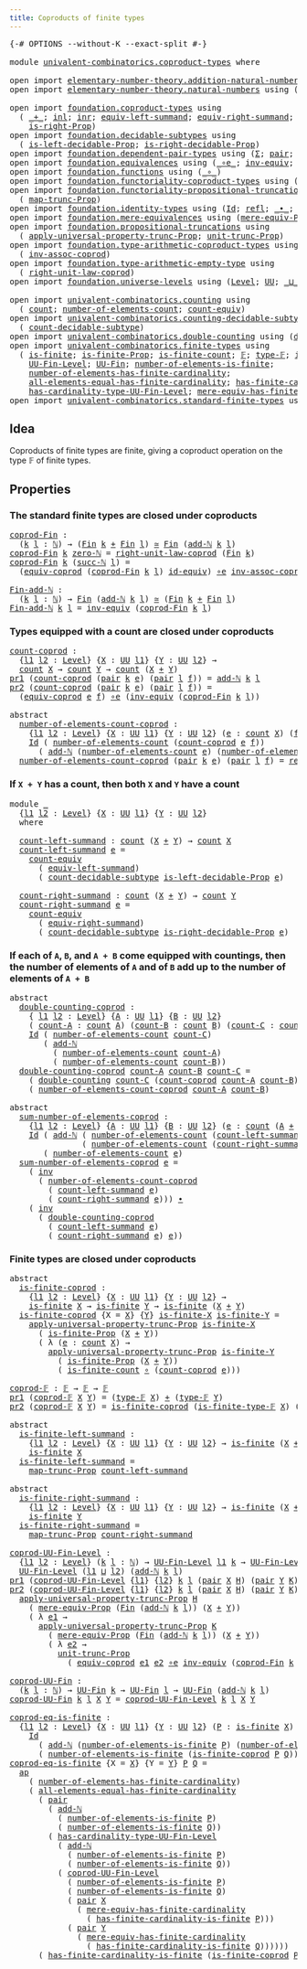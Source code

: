 ```yaml
---
title: Coproducts of finite types
---
```


<pre class="Agda"><a id="52" class="Symbol">{-#</a> <a id="56" class="Keyword">OPTIONS</a> <a id="64" class="Pragma">--without-K</a> <a id="76" class="Pragma">--exact-split</a> <a id="90" class="Symbol">#-}</a>

<a id="95" class="Keyword">module</a> <a id="102" href="univalent-combinatorics.coproduct-types.html" class="Module">univalent-combinatorics.coproduct-types</a> <a id="142" class="Keyword">where</a>

<a id="149" class="Keyword">open</a> <a id="154" class="Keyword">import</a> <a id="161" href="elementary-number-theory.addition-natural-numbers.html" class="Module">elementary-number-theory.addition-natural-numbers</a> <a id="211" class="Keyword">using</a> <a id="217" class="Symbol">(</a><a id="218" href="elementary-number-theory.addition-natural-numbers.html#1096" class="Function">add-ℕ</a><a id="223" class="Symbol">)</a>
<a id="225" class="Keyword">open</a> <a id="230" class="Keyword">import</a> <a id="237" href="elementary-number-theory.natural-numbers.html" class="Module">elementary-number-theory.natural-numbers</a> <a id="278" class="Keyword">using</a> <a id="284" class="Symbol">(</a><a id="285" href="elementary-number-theory.natural-numbers.html#1530" class="Datatype">ℕ</a><a id="286" class="Symbol">;</a> <a id="288" href="elementary-number-theory.natural-numbers.html#1551" class="InductiveConstructor">zero-ℕ</a><a id="294" class="Symbol">;</a> <a id="296" href="elementary-number-theory.natural-numbers.html#1564" class="InductiveConstructor">succ-ℕ</a><a id="302" class="Symbol">)</a>

<a id="305" class="Keyword">open</a> <a id="310" class="Keyword">import</a> <a id="317" href="foundation.coproduct-types.html" class="Module">foundation.coproduct-types</a> <a id="344" class="Keyword">using</a>
  <a id="352" class="Symbol">(</a> <a id="354" href="foundation.coproduct-types.html#1182" class="Datatype Operator">_+_</a><a id="357" class="Symbol">;</a> <a id="359" href="foundation.coproduct-types.html#1250" class="InductiveConstructor">inl</a><a id="362" class="Symbol">;</a> <a id="364" href="foundation.coproduct-types.html#1268" class="InductiveConstructor">inr</a><a id="367" class="Symbol">;</a> <a id="369" href="foundation.coproduct-types.html#3431" class="Function">equiv-left-summand</a><a id="387" class="Symbol">;</a> <a id="389" href="foundation.coproduct-types.html#4461" class="Function">equiv-right-summand</a><a id="408" class="Symbol">;</a> <a id="410" href="foundation.coproduct-types.html#1642" class="Function">is-left-Prop</a><a id="422" class="Symbol">;</a>
    <a id="428" href="foundation.coproduct-types.html#1936" class="Function">is-right-Prop</a><a id="441" class="Symbol">)</a>
<a id="443" class="Keyword">open</a> <a id="448" class="Keyword">import</a> <a id="455" href="foundation.decidable-subtypes.html" class="Module">foundation.decidable-subtypes</a> <a id="485" class="Keyword">using</a>
  <a id="493" class="Symbol">(</a> <a id="495" href="foundation.decidable-subtypes.html#3866" class="Function">is-left-decidable-Prop</a><a id="517" class="Symbol">;</a> <a id="519" href="foundation.decidable-subtypes.html#4263" class="Function">is-right-decidable-Prop</a><a id="542" class="Symbol">)</a>
<a id="544" class="Keyword">open</a> <a id="549" class="Keyword">import</a> <a id="556" href="foundation.dependent-pair-types.html" class="Module">foundation.dependent-pair-types</a> <a id="588" class="Keyword">using</a> <a id="594" class="Symbol">(</a><a id="595" href="foundation-core.dependent-pair-types.html#515" class="Record">Σ</a><a id="596" class="Symbol">;</a> <a id="598" href="foundation-core.dependent-pair-types.html#588" class="InductiveConstructor">pair</a><a id="602" class="Symbol">;</a> <a id="604" href="foundation-core.dependent-pair-types.html#605" class="Field">pr1</a><a id="607" class="Symbol">;</a> <a id="609" href="foundation-core.dependent-pair-types.html#617" class="Field">pr2</a><a id="612" class="Symbol">)</a>
<a id="614" class="Keyword">open</a> <a id="619" class="Keyword">import</a> <a id="626" href="foundation.equivalences.html" class="Module">foundation.equivalences</a> <a id="650" class="Keyword">using</a> <a id="656" class="Symbol">(</a><a id="657" href="foundation-core.equivalences.html#7869" class="Function Operator">_∘e_</a><a id="661" class="Symbol">;</a> <a id="663" href="foundation-core.equivalences.html#5721" class="Function">inv-equiv</a><a id="672" class="Symbol">;</a> <a id="674" href="foundation-core.equivalences.html#1621" class="Function Operator">_≃_</a><a id="677" class="Symbol">;</a> <a id="679" href="foundation-core.equivalences.html#2494" class="Function">id-equiv</a><a id="687" class="Symbol">)</a>
<a id="689" class="Keyword">open</a> <a id="694" class="Keyword">import</a> <a id="701" href="foundation.functions.html" class="Module">foundation.functions</a> <a id="722" class="Keyword">using</a> <a id="728" class="Symbol">(</a><a id="729" href="foundation-core.functions.html#420" class="Function Operator">_∘_</a><a id="732" class="Symbol">)</a>
<a id="734" class="Keyword">open</a> <a id="739" class="Keyword">import</a> <a id="746" href="foundation.functoriality-coproduct-types.html" class="Module">foundation.functoriality-coproduct-types</a> <a id="787" class="Keyword">using</a> <a id="793" class="Symbol">(</a><a id="794" href="foundation.functoriality-coproduct-types.html#4563" class="Function">equiv-coprod</a><a id="806" class="Symbol">)</a>
<a id="808" class="Keyword">open</a> <a id="813" class="Keyword">import</a> <a id="820" href="foundation.functoriality-propositional-truncation.html" class="Module">foundation.functoriality-propositional-truncation</a> <a id="870" class="Keyword">using</a>
  <a id="878" class="Symbol">(</a> <a id="880" href="foundation.functoriality-propositional-truncation.html#1456" class="Function">map-trunc-Prop</a><a id="894" class="Symbol">)</a>
<a id="896" class="Keyword">open</a> <a id="901" class="Keyword">import</a> <a id="908" href="foundation.identity-types.html" class="Module">foundation.identity-types</a> <a id="934" class="Keyword">using</a> <a id="940" class="Symbol">(</a><a id="941" href="foundation-core.identity-types.html#1767" class="Datatype">Id</a><a id="943" class="Symbol">;</a> <a id="945" href="foundation-core.identity-types.html#1820" class="InductiveConstructor">refl</a><a id="949" class="Symbol">;</a> <a id="951" href="foundation-core.identity-types.html#2425" class="Function Operator">_∙_</a><a id="954" class="Symbol">;</a> <a id="956" href="foundation-core.identity-types.html#2729" class="Function">inv</a><a id="959" class="Symbol">;</a> <a id="961" href="foundation-core.identity-types.html#4003" class="Function">ap</a><a id="963" class="Symbol">)</a>
<a id="965" class="Keyword">open</a> <a id="970" class="Keyword">import</a> <a id="977" href="foundation.mere-equivalences.html" class="Module">foundation.mere-equivalences</a> <a id="1006" class="Keyword">using</a> <a id="1012" class="Symbol">(</a><a id="1013" href="foundation.mere-equivalences.html#1301" class="Function">mere-equiv-Prop</a><a id="1028" class="Symbol">)</a>
<a id="1030" class="Keyword">open</a> <a id="1035" class="Keyword">import</a> <a id="1042" href="foundation.propositional-truncations.html" class="Module">foundation.propositional-truncations</a> <a id="1079" class="Keyword">using</a>
  <a id="1087" class="Symbol">(</a> <a id="1089" href="foundation.propositional-truncations.html#5611" class="Function">apply-universal-property-trunc-Prop</a><a id="1124" class="Symbol">;</a> <a id="1126" href="foundation.propositional-truncations.html#2132" class="Function">unit-trunc-Prop</a><a id="1141" class="Symbol">)</a>
<a id="1143" class="Keyword">open</a> <a id="1148" class="Keyword">import</a> <a id="1155" href="foundation.type-arithmetic-coproduct-types.html" class="Module">foundation.type-arithmetic-coproduct-types</a> <a id="1198" class="Keyword">using</a>
  <a id="1206" class="Symbol">(</a> <a id="1208" href="foundation.type-arithmetic-coproduct-types.html#3666" class="Function">inv-assoc-coprod</a><a id="1224" class="Symbol">)</a>
<a id="1226" class="Keyword">open</a> <a id="1231" class="Keyword">import</a> <a id="1238" href="foundation.type-arithmetic-empty-type.html" class="Module">foundation.type-arithmetic-empty-type</a> <a id="1276" class="Keyword">using</a>
  <a id="1284" class="Symbol">(</a> <a id="1286" href="foundation.type-arithmetic-empty-type.html#10598" class="Function">right-unit-law-coprod</a><a id="1307" class="Symbol">)</a>
<a id="1309" class="Keyword">open</a> <a id="1314" class="Keyword">import</a> <a id="1321" href="foundation.universe-levels.html" class="Module">foundation.universe-levels</a> <a id="1348" class="Keyword">using</a> <a id="1354" class="Symbol">(</a><a id="1355" href="Agda.Primitive.html#597" class="Postulate">Level</a><a id="1360" class="Symbol">;</a> <a id="1362" href="foundation-core.universe-levels.html#235" class="Primitive">UU</a><a id="1364" class="Symbol">;</a> <a id="1366" href="Agda.Primitive.html#810" class="Primitive Operator">_⊔_</a><a id="1369" class="Symbol">)</a>

<a id="1372" class="Keyword">open</a> <a id="1377" class="Keyword">import</a> <a id="1384" href="univalent-combinatorics.counting.html" class="Module">univalent-combinatorics.counting</a> <a id="1417" class="Keyword">using</a>
  <a id="1425" class="Symbol">(</a> <a id="1427" href="univalent-combinatorics.counting.html#1901" class="Function">count</a><a id="1432" class="Symbol">;</a> <a id="1434" href="univalent-combinatorics.counting.html#2029" class="Function">number-of-elements-count</a><a id="1458" class="Symbol">;</a> <a id="1460" href="univalent-combinatorics.counting.html#3395" class="Function">count-equiv</a><a id="1471" class="Symbol">)</a>
<a id="1473" class="Keyword">open</a> <a id="1478" class="Keyword">import</a> <a id="1485" href="univalent-combinatorics.counting-decidable-subtypes.html" class="Module">univalent-combinatorics.counting-decidable-subtypes</a> <a id="1537" class="Keyword">using</a>
  <a id="1545" class="Symbol">(</a> <a id="1547" href="univalent-combinatorics.counting-decidable-subtypes.html#4574" class="Function">count-decidable-subtype</a><a id="1570" class="Symbol">)</a>
<a id="1572" class="Keyword">open</a> <a id="1577" class="Keyword">import</a> <a id="1584" href="univalent-combinatorics.double-counting.html" class="Module">univalent-combinatorics.double-counting</a> <a id="1624" class="Keyword">using</a> <a id="1630" class="Symbol">(</a><a id="1631" href="univalent-combinatorics.double-counting.html#1110" class="Function">double-counting</a><a id="1646" class="Symbol">)</a>
<a id="1648" class="Keyword">open</a> <a id="1653" class="Keyword">import</a> <a id="1660" href="univalent-combinatorics.finite-types.html" class="Module">univalent-combinatorics.finite-types</a> <a id="1697" class="Keyword">using</a>
  <a id="1705" class="Symbol">(</a> <a id="1707" href="univalent-combinatorics.finite-types.html#4134" class="Function">is-finite</a><a id="1716" class="Symbol">;</a> <a id="1718" href="univalent-combinatorics.finite-types.html#4043" class="Function">is-finite-Prop</a><a id="1732" class="Symbol">;</a> <a id="1734" href="univalent-combinatorics.finite-types.html#4373" class="Function">is-finite-count</a><a id="1749" class="Symbol">;</a> <a id="1751" href="univalent-combinatorics.finite-types.html#4873" class="Function">𝔽</a><a id="1752" class="Symbol">;</a> <a id="1754" href="univalent-combinatorics.finite-types.html#4912" class="Function">type-𝔽</a><a id="1760" class="Symbol">;</a> <a id="1762" href="univalent-combinatorics.finite-types.html#4957" class="Function">is-finite-type-𝔽</a><a id="1778" class="Symbol">;</a>
    <a id="1784" href="univalent-combinatorics.finite-types.html#5385" class="Function">UU-Fin-Level</a><a id="1796" class="Symbol">;</a> <a id="1798" href="univalent-combinatorics.finite-types.html#5852" class="Function">UU-Fin</a><a id="1804" class="Symbol">;</a> <a id="1806" href="univalent-combinatorics.finite-types.html#12633" class="Function">number-of-elements-is-finite</a><a id="1834" class="Symbol">;</a>
    <a id="1840" href="univalent-combinatorics.finite-types.html#6290" class="Function">number-of-elements-has-finite-cardinality</a><a id="1881" class="Symbol">;</a>
    <a id="1887" href="univalent-combinatorics.finite-types.html#10667" class="Function">all-elements-equal-has-finite-cardinality</a><a id="1928" class="Symbol">;</a> <a id="1930" href="univalent-combinatorics.finite-types.html#12396" class="Function">has-finite-cardinality-is-finite</a><a id="1962" class="Symbol">;</a>
    <a id="1968" href="univalent-combinatorics.finite-types.html#5588" class="Function">has-cardinality-type-UU-Fin-Level</a><a id="2001" class="Symbol">;</a> <a id="2003" href="univalent-combinatorics.finite-types.html#6450" class="Function">mere-equiv-has-finite-cardinality</a><a id="2036" class="Symbol">)</a>
<a id="2038" class="Keyword">open</a> <a id="2043" class="Keyword">import</a> <a id="2050" href="univalent-combinatorics.standard-finite-types.html" class="Module">univalent-combinatorics.standard-finite-types</a> <a id="2096" class="Keyword">using</a> <a id="2102" class="Symbol">(</a><a id="2103" href="univalent-combinatorics.standard-finite-types.html#2393" class="Function">Fin</a><a id="2106" class="Symbol">)</a>
</pre>
## Idea

Coproducts of finite types are finite, giving a coproduct operation on the type 𝔽 of finite types.

## Properties

### The standard finite types are closed under coproducts

<pre class="Agda"><a id="coprod-Fin"></a><a id="2304" href="univalent-combinatorics.coproduct-types.html#2304" class="Function">coprod-Fin</a> <a id="2315" class="Symbol">:</a>
  <a id="2319" class="Symbol">(</a><a id="2320" href="univalent-combinatorics.coproduct-types.html#2320" class="Bound">k</a> <a id="2322" href="univalent-combinatorics.coproduct-types.html#2322" class="Bound">l</a> <a id="2324" class="Symbol">:</a> <a id="2326" href="elementary-number-theory.natural-numbers.html#1530" class="Datatype">ℕ</a><a id="2327" class="Symbol">)</a> <a id="2329" class="Symbol">→</a> <a id="2331" class="Symbol">(</a><a id="2332" href="univalent-combinatorics.standard-finite-types.html#2393" class="Function">Fin</a> <a id="2336" href="univalent-combinatorics.coproduct-types.html#2320" class="Bound">k</a> <a id="2338" href="foundation.coproduct-types.html#1182" class="Datatype Operator">+</a> <a id="2340" href="univalent-combinatorics.standard-finite-types.html#2393" class="Function">Fin</a> <a id="2344" href="univalent-combinatorics.coproduct-types.html#2322" class="Bound">l</a><a id="2345" class="Symbol">)</a> <a id="2347" href="foundation-core.equivalences.html#1621" class="Function Operator">≃</a> <a id="2349" href="univalent-combinatorics.standard-finite-types.html#2393" class="Function">Fin</a> <a id="2353" class="Symbol">(</a><a id="2354" href="elementary-number-theory.addition-natural-numbers.html#1096" class="Function">add-ℕ</a> <a id="2360" href="univalent-combinatorics.coproduct-types.html#2320" class="Bound">k</a> <a id="2362" href="univalent-combinatorics.coproduct-types.html#2322" class="Bound">l</a><a id="2363" class="Symbol">)</a>
<a id="2365" href="univalent-combinatorics.coproduct-types.html#2304" class="Function">coprod-Fin</a> <a id="2376" href="univalent-combinatorics.coproduct-types.html#2376" class="Bound">k</a> <a id="2378" href="elementary-number-theory.natural-numbers.html#1551" class="InductiveConstructor">zero-ℕ</a> <a id="2385" class="Symbol">=</a> <a id="2387" href="foundation.type-arithmetic-empty-type.html#10598" class="Function">right-unit-law-coprod</a> <a id="2409" class="Symbol">(</a><a id="2410" href="univalent-combinatorics.standard-finite-types.html#2393" class="Function">Fin</a> <a id="2414" href="univalent-combinatorics.coproduct-types.html#2376" class="Bound">k</a><a id="2415" class="Symbol">)</a>
<a id="2417" href="univalent-combinatorics.coproduct-types.html#2304" class="Function">coprod-Fin</a> <a id="2428" href="univalent-combinatorics.coproduct-types.html#2428" class="Bound">k</a> <a id="2430" class="Symbol">(</a><a id="2431" href="elementary-number-theory.natural-numbers.html#1564" class="InductiveConstructor">succ-ℕ</a> <a id="2438" href="univalent-combinatorics.coproduct-types.html#2438" class="Bound">l</a><a id="2439" class="Symbol">)</a> <a id="2441" class="Symbol">=</a>
  <a id="2445" class="Symbol">(</a><a id="2446" href="foundation.functoriality-coproduct-types.html#4563" class="Function">equiv-coprod</a> <a id="2459" class="Symbol">(</a><a id="2460" href="univalent-combinatorics.coproduct-types.html#2304" class="Function">coprod-Fin</a> <a id="2471" href="univalent-combinatorics.coproduct-types.html#2428" class="Bound">k</a> <a id="2473" href="univalent-combinatorics.coproduct-types.html#2438" class="Bound">l</a><a id="2474" class="Symbol">)</a> <a id="2476" href="foundation-core.equivalences.html#2494" class="Function">id-equiv</a><a id="2484" class="Symbol">)</a> <a id="2486" href="foundation-core.equivalences.html#7869" class="Function Operator">∘e</a> <a id="2489" href="foundation.type-arithmetic-coproduct-types.html#3666" class="Function">inv-assoc-coprod</a>

<a id="Fin-add-ℕ"></a><a id="2507" href="univalent-combinatorics.coproduct-types.html#2507" class="Function">Fin-add-ℕ</a> <a id="2517" class="Symbol">:</a>
  <a id="2521" class="Symbol">(</a><a id="2522" href="univalent-combinatorics.coproduct-types.html#2522" class="Bound">k</a> <a id="2524" href="univalent-combinatorics.coproduct-types.html#2524" class="Bound">l</a> <a id="2526" class="Symbol">:</a> <a id="2528" href="elementary-number-theory.natural-numbers.html#1530" class="Datatype">ℕ</a><a id="2529" class="Symbol">)</a> <a id="2531" class="Symbol">→</a> <a id="2533" href="univalent-combinatorics.standard-finite-types.html#2393" class="Function">Fin</a> <a id="2537" class="Symbol">(</a><a id="2538" href="elementary-number-theory.addition-natural-numbers.html#1096" class="Function">add-ℕ</a> <a id="2544" href="univalent-combinatorics.coproduct-types.html#2522" class="Bound">k</a> <a id="2546" href="univalent-combinatorics.coproduct-types.html#2524" class="Bound">l</a><a id="2547" class="Symbol">)</a> <a id="2549" href="foundation-core.equivalences.html#1621" class="Function Operator">≃</a> <a id="2551" class="Symbol">(</a><a id="2552" href="univalent-combinatorics.standard-finite-types.html#2393" class="Function">Fin</a> <a id="2556" href="univalent-combinatorics.coproduct-types.html#2522" class="Bound">k</a> <a id="2558" href="foundation.coproduct-types.html#1182" class="Datatype Operator">+</a> <a id="2560" href="univalent-combinatorics.standard-finite-types.html#2393" class="Function">Fin</a> <a id="2564" href="univalent-combinatorics.coproduct-types.html#2524" class="Bound">l</a><a id="2565" class="Symbol">)</a>
<a id="2567" href="univalent-combinatorics.coproduct-types.html#2507" class="Function">Fin-add-ℕ</a> <a id="2577" href="univalent-combinatorics.coproduct-types.html#2577" class="Bound">k</a> <a id="2579" href="univalent-combinatorics.coproduct-types.html#2579" class="Bound">l</a> <a id="2581" class="Symbol">=</a> <a id="2583" href="foundation-core.equivalences.html#5721" class="Function">inv-equiv</a> <a id="2593" class="Symbol">(</a><a id="2594" href="univalent-combinatorics.coproduct-types.html#2304" class="Function">coprod-Fin</a> <a id="2605" href="univalent-combinatorics.coproduct-types.html#2577" class="Bound">k</a> <a id="2607" href="univalent-combinatorics.coproduct-types.html#2579" class="Bound">l</a><a id="2608" class="Symbol">)</a>
</pre>
### Types equipped with a count are closed under coproducts

<pre class="Agda"><a id="count-coprod"></a><a id="2684" href="univalent-combinatorics.coproduct-types.html#2684" class="Function">count-coprod</a> <a id="2697" class="Symbol">:</a>
  <a id="2701" class="Symbol">{</a><a id="2702" href="univalent-combinatorics.coproduct-types.html#2702" class="Bound">l1</a> <a id="2705" href="univalent-combinatorics.coproduct-types.html#2705" class="Bound">l2</a> <a id="2708" class="Symbol">:</a> <a id="2710" href="Agda.Primitive.html#597" class="Postulate">Level</a><a id="2715" class="Symbol">}</a> <a id="2717" class="Symbol">{</a><a id="2718" href="univalent-combinatorics.coproduct-types.html#2718" class="Bound">X</a> <a id="2720" class="Symbol">:</a> <a id="2722" href="foundation-core.universe-levels.html#235" class="Primitive">UU</a> <a id="2725" href="univalent-combinatorics.coproduct-types.html#2702" class="Bound">l1</a><a id="2727" class="Symbol">}</a> <a id="2729" class="Symbol">{</a><a id="2730" href="univalent-combinatorics.coproduct-types.html#2730" class="Bound">Y</a> <a id="2732" class="Symbol">:</a> <a id="2734" href="foundation-core.universe-levels.html#235" class="Primitive">UU</a> <a id="2737" href="univalent-combinatorics.coproduct-types.html#2705" class="Bound">l2</a><a id="2739" class="Symbol">}</a> <a id="2741" class="Symbol">→</a>
  <a id="2745" href="univalent-combinatorics.counting.html#1901" class="Function">count</a> <a id="2751" href="univalent-combinatorics.coproduct-types.html#2718" class="Bound">X</a> <a id="2753" class="Symbol">→</a> <a id="2755" href="univalent-combinatorics.counting.html#1901" class="Function">count</a> <a id="2761" href="univalent-combinatorics.coproduct-types.html#2730" class="Bound">Y</a> <a id="2763" class="Symbol">→</a> <a id="2765" href="univalent-combinatorics.counting.html#1901" class="Function">count</a> <a id="2771" class="Symbol">(</a><a id="2772" href="univalent-combinatorics.coproduct-types.html#2718" class="Bound">X</a> <a id="2774" href="foundation.coproduct-types.html#1182" class="Datatype Operator">+</a> <a id="2776" href="univalent-combinatorics.coproduct-types.html#2730" class="Bound">Y</a><a id="2777" class="Symbol">)</a>
<a id="2779" href="foundation-core.dependent-pair-types.html#605" class="Field">pr1</a> <a id="2783" class="Symbol">(</a><a id="2784" href="univalent-combinatorics.coproduct-types.html#2684" class="Function">count-coprod</a> <a id="2797" class="Symbol">(</a><a id="2798" href="foundation-core.dependent-pair-types.html#588" class="InductiveConstructor">pair</a> <a id="2803" href="univalent-combinatorics.coproduct-types.html#2803" class="Bound">k</a> <a id="2805" href="univalent-combinatorics.coproduct-types.html#2805" class="Bound">e</a><a id="2806" class="Symbol">)</a> <a id="2808" class="Symbol">(</a><a id="2809" href="foundation-core.dependent-pair-types.html#588" class="InductiveConstructor">pair</a> <a id="2814" href="univalent-combinatorics.coproduct-types.html#2814" class="Bound">l</a> <a id="2816" href="univalent-combinatorics.coproduct-types.html#2816" class="Bound">f</a><a id="2817" class="Symbol">))</a> <a id="2820" class="Symbol">=</a> <a id="2822" href="elementary-number-theory.addition-natural-numbers.html#1096" class="Function">add-ℕ</a> <a id="2828" href="univalent-combinatorics.coproduct-types.html#2803" class="Bound">k</a> <a id="2830" href="univalent-combinatorics.coproduct-types.html#2814" class="Bound">l</a>
<a id="2832" href="foundation-core.dependent-pair-types.html#617" class="Field">pr2</a> <a id="2836" class="Symbol">(</a><a id="2837" href="univalent-combinatorics.coproduct-types.html#2684" class="Function">count-coprod</a> <a id="2850" class="Symbol">(</a><a id="2851" href="foundation-core.dependent-pair-types.html#588" class="InductiveConstructor">pair</a> <a id="2856" href="univalent-combinatorics.coproduct-types.html#2856" class="Bound">k</a> <a id="2858" href="univalent-combinatorics.coproduct-types.html#2858" class="Bound">e</a><a id="2859" class="Symbol">)</a> <a id="2861" class="Symbol">(</a><a id="2862" href="foundation-core.dependent-pair-types.html#588" class="InductiveConstructor">pair</a> <a id="2867" href="univalent-combinatorics.coproduct-types.html#2867" class="Bound">l</a> <a id="2869" href="univalent-combinatorics.coproduct-types.html#2869" class="Bound">f</a><a id="2870" class="Symbol">))</a> <a id="2873" class="Symbol">=</a>
  <a id="2877" class="Symbol">(</a><a id="2878" href="foundation.functoriality-coproduct-types.html#4563" class="Function">equiv-coprod</a> <a id="2891" href="univalent-combinatorics.coproduct-types.html#2858" class="Bound">e</a> <a id="2893" href="univalent-combinatorics.coproduct-types.html#2869" class="Bound">f</a><a id="2894" class="Symbol">)</a> <a id="2896" href="foundation-core.equivalences.html#7869" class="Function Operator">∘e</a> <a id="2899" class="Symbol">(</a><a id="2900" href="foundation-core.equivalences.html#5721" class="Function">inv-equiv</a> <a id="2910" class="Symbol">(</a><a id="2911" href="univalent-combinatorics.coproduct-types.html#2304" class="Function">coprod-Fin</a> <a id="2922" href="univalent-combinatorics.coproduct-types.html#2856" class="Bound">k</a> <a id="2924" href="univalent-combinatorics.coproduct-types.html#2867" class="Bound">l</a><a id="2925" class="Symbol">))</a>

<a id="2929" class="Keyword">abstract</a>
  <a id="number-of-elements-count-coprod"></a><a id="2940" href="univalent-combinatorics.coproduct-types.html#2940" class="Function">number-of-elements-count-coprod</a> <a id="2972" class="Symbol">:</a>
    <a id="2978" class="Symbol">{</a><a id="2979" href="univalent-combinatorics.coproduct-types.html#2979" class="Bound">l1</a> <a id="2982" href="univalent-combinatorics.coproduct-types.html#2982" class="Bound">l2</a> <a id="2985" class="Symbol">:</a> <a id="2987" href="Agda.Primitive.html#597" class="Postulate">Level</a><a id="2992" class="Symbol">}</a> <a id="2994" class="Symbol">{</a><a id="2995" href="univalent-combinatorics.coproduct-types.html#2995" class="Bound">X</a> <a id="2997" class="Symbol">:</a> <a id="2999" href="foundation-core.universe-levels.html#235" class="Primitive">UU</a> <a id="3002" href="univalent-combinatorics.coproduct-types.html#2979" class="Bound">l1</a><a id="3004" class="Symbol">}</a> <a id="3006" class="Symbol">{</a><a id="3007" href="univalent-combinatorics.coproduct-types.html#3007" class="Bound">Y</a> <a id="3009" class="Symbol">:</a> <a id="3011" href="foundation-core.universe-levels.html#235" class="Primitive">UU</a> <a id="3014" href="univalent-combinatorics.coproduct-types.html#2982" class="Bound">l2</a><a id="3016" class="Symbol">}</a> <a id="3018" class="Symbol">(</a><a id="3019" href="univalent-combinatorics.coproduct-types.html#3019" class="Bound">e</a> <a id="3021" class="Symbol">:</a> <a id="3023" href="univalent-combinatorics.counting.html#1901" class="Function">count</a> <a id="3029" href="univalent-combinatorics.coproduct-types.html#2995" class="Bound">X</a><a id="3030" class="Symbol">)</a> <a id="3032" class="Symbol">(</a><a id="3033" href="univalent-combinatorics.coproduct-types.html#3033" class="Bound">f</a> <a id="3035" class="Symbol">:</a> <a id="3037" href="univalent-combinatorics.counting.html#1901" class="Function">count</a> <a id="3043" href="univalent-combinatorics.coproduct-types.html#3007" class="Bound">Y</a><a id="3044" class="Symbol">)</a> <a id="3046" class="Symbol">→</a>
    <a id="3052" href="foundation-core.identity-types.html#1767" class="Datatype">Id</a> <a id="3055" class="Symbol">(</a> <a id="3057" href="univalent-combinatorics.counting.html#2029" class="Function">number-of-elements-count</a> <a id="3082" class="Symbol">(</a><a id="3083" href="univalent-combinatorics.coproduct-types.html#2684" class="Function">count-coprod</a> <a id="3096" href="univalent-combinatorics.coproduct-types.html#3019" class="Bound">e</a> <a id="3098" href="univalent-combinatorics.coproduct-types.html#3033" class="Bound">f</a><a id="3099" class="Symbol">))</a>
      <a id="3108" class="Symbol">(</a> <a id="3110" href="elementary-number-theory.addition-natural-numbers.html#1096" class="Function">add-ℕ</a> <a id="3116" class="Symbol">(</a><a id="3117" href="univalent-combinatorics.counting.html#2029" class="Function">number-of-elements-count</a> <a id="3142" href="univalent-combinatorics.coproduct-types.html#3019" class="Bound">e</a><a id="3143" class="Symbol">)</a> <a id="3145" class="Symbol">(</a><a id="3146" href="univalent-combinatorics.counting.html#2029" class="Function">number-of-elements-count</a> <a id="3171" href="univalent-combinatorics.coproduct-types.html#3033" class="Bound">f</a><a id="3172" class="Symbol">))</a>
  <a id="3177" href="univalent-combinatorics.coproduct-types.html#2940" class="Function">number-of-elements-count-coprod</a> <a id="3209" class="Symbol">(</a><a id="3210" href="foundation-core.dependent-pair-types.html#588" class="InductiveConstructor">pair</a> <a id="3215" href="univalent-combinatorics.coproduct-types.html#3215" class="Bound">k</a> <a id="3217" href="univalent-combinatorics.coproduct-types.html#3217" class="Bound">e</a><a id="3218" class="Symbol">)</a> <a id="3220" class="Symbol">(</a><a id="3221" href="foundation-core.dependent-pair-types.html#588" class="InductiveConstructor">pair</a> <a id="3226" href="univalent-combinatorics.coproduct-types.html#3226" class="Bound">l</a> <a id="3228" href="univalent-combinatorics.coproduct-types.html#3228" class="Bound">f</a><a id="3229" class="Symbol">)</a> <a id="3231" class="Symbol">=</a> <a id="3233" href="foundation-core.identity-types.html#1820" class="InductiveConstructor">refl</a>
</pre>
### If `X + Y` has a count, then both `X` and `Y` have a count

<pre class="Agda"><a id="3315" class="Keyword">module</a> <a id="3322" href="univalent-combinatorics.coproduct-types.html#3322" class="Module">_</a>
  <a id="3326" class="Symbol">{</a><a id="3327" href="univalent-combinatorics.coproduct-types.html#3327" class="Bound">l1</a> <a id="3330" href="univalent-combinatorics.coproduct-types.html#3330" class="Bound">l2</a> <a id="3333" class="Symbol">:</a> <a id="3335" href="Agda.Primitive.html#597" class="Postulate">Level</a><a id="3340" class="Symbol">}</a> <a id="3342" class="Symbol">{</a><a id="3343" href="univalent-combinatorics.coproduct-types.html#3343" class="Bound">X</a> <a id="3345" class="Symbol">:</a> <a id="3347" href="foundation-core.universe-levels.html#235" class="Primitive">UU</a> <a id="3350" href="univalent-combinatorics.coproduct-types.html#3327" class="Bound">l1</a><a id="3352" class="Symbol">}</a> <a id="3354" class="Symbol">{</a><a id="3355" href="univalent-combinatorics.coproduct-types.html#3355" class="Bound">Y</a> <a id="3357" class="Symbol">:</a> <a id="3359" href="foundation-core.universe-levels.html#235" class="Primitive">UU</a> <a id="3362" href="univalent-combinatorics.coproduct-types.html#3330" class="Bound">l2</a><a id="3364" class="Symbol">}</a>
  <a id="3368" class="Keyword">where</a>
  
  <a id="3379" href="univalent-combinatorics.coproduct-types.html#3379" class="Function">count-left-summand</a> <a id="3398" class="Symbol">:</a> <a id="3400" href="univalent-combinatorics.counting.html#1901" class="Function">count</a> <a id="3406" class="Symbol">(</a><a id="3407" href="univalent-combinatorics.coproduct-types.html#3343" class="Bound">X</a> <a id="3409" href="foundation.coproduct-types.html#1182" class="Datatype Operator">+</a> <a id="3411" href="univalent-combinatorics.coproduct-types.html#3355" class="Bound">Y</a><a id="3412" class="Symbol">)</a> <a id="3414" class="Symbol">→</a> <a id="3416" href="univalent-combinatorics.counting.html#1901" class="Function">count</a> <a id="3422" href="univalent-combinatorics.coproduct-types.html#3343" class="Bound">X</a>
  <a id="3426" href="univalent-combinatorics.coproduct-types.html#3379" class="Function">count-left-summand</a> <a id="3445" href="univalent-combinatorics.coproduct-types.html#3445" class="Bound">e</a> <a id="3447" class="Symbol">=</a>
    <a id="3453" href="univalent-combinatorics.counting.html#3395" class="Function">count-equiv</a>
      <a id="3471" class="Symbol">(</a> <a id="3473" href="foundation.coproduct-types.html#3431" class="Function">equiv-left-summand</a><a id="3491" class="Symbol">)</a>
      <a id="3499" class="Symbol">(</a> <a id="3501" href="univalent-combinatorics.counting-decidable-subtypes.html#4574" class="Function">count-decidable-subtype</a> <a id="3525" href="foundation.decidable-subtypes.html#3866" class="Function">is-left-decidable-Prop</a> <a id="3548" href="univalent-combinatorics.coproduct-types.html#3445" class="Bound">e</a><a id="3549" class="Symbol">)</a>

  <a id="3554" href="univalent-combinatorics.coproduct-types.html#3554" class="Function">count-right-summand</a> <a id="3574" class="Symbol">:</a> <a id="3576" href="univalent-combinatorics.counting.html#1901" class="Function">count</a> <a id="3582" class="Symbol">(</a><a id="3583" href="univalent-combinatorics.coproduct-types.html#3343" class="Bound">X</a> <a id="3585" href="foundation.coproduct-types.html#1182" class="Datatype Operator">+</a> <a id="3587" href="univalent-combinatorics.coproduct-types.html#3355" class="Bound">Y</a><a id="3588" class="Symbol">)</a> <a id="3590" class="Symbol">→</a> <a id="3592" href="univalent-combinatorics.counting.html#1901" class="Function">count</a> <a id="3598" href="univalent-combinatorics.coproduct-types.html#3355" class="Bound">Y</a>
  <a id="3602" href="univalent-combinatorics.coproduct-types.html#3554" class="Function">count-right-summand</a> <a id="3622" href="univalent-combinatorics.coproduct-types.html#3622" class="Bound">e</a> <a id="3624" class="Symbol">=</a>
    <a id="3630" href="univalent-combinatorics.counting.html#3395" class="Function">count-equiv</a>
      <a id="3648" class="Symbol">(</a> <a id="3650" href="foundation.coproduct-types.html#4461" class="Function">equiv-right-summand</a><a id="3669" class="Symbol">)</a>
      <a id="3677" class="Symbol">(</a> <a id="3679" href="univalent-combinatorics.counting-decidable-subtypes.html#4574" class="Function">count-decidable-subtype</a> <a id="3703" href="foundation.decidable-subtypes.html#4263" class="Function">is-right-decidable-Prop</a> <a id="3727" href="univalent-combinatorics.coproduct-types.html#3622" class="Bound">e</a><a id="3728" class="Symbol">)</a>
</pre>
### If each of `A`, `B`, and `A + B` come equipped with countings, then the number of elements of `A` and of `B` add up to the number of elements of `A + B`

<pre class="Agda"><a id="3901" class="Keyword">abstract</a>
  <a id="double-counting-coprod"></a><a id="3912" href="univalent-combinatorics.coproduct-types.html#3912" class="Function">double-counting-coprod</a> <a id="3935" class="Symbol">:</a>
    <a id="3941" class="Symbol">{</a> <a id="3943" href="univalent-combinatorics.coproduct-types.html#3943" class="Bound">l1</a> <a id="3946" href="univalent-combinatorics.coproduct-types.html#3946" class="Bound">l2</a> <a id="3949" class="Symbol">:</a> <a id="3951" href="Agda.Primitive.html#597" class="Postulate">Level</a><a id="3956" class="Symbol">}</a> <a id="3958" class="Symbol">{</a><a id="3959" href="univalent-combinatorics.coproduct-types.html#3959" class="Bound">A</a> <a id="3961" class="Symbol">:</a> <a id="3963" href="foundation-core.universe-levels.html#235" class="Primitive">UU</a> <a id="3966" href="univalent-combinatorics.coproduct-types.html#3943" class="Bound">l1</a><a id="3968" class="Symbol">}</a> <a id="3970" class="Symbol">{</a><a id="3971" href="univalent-combinatorics.coproduct-types.html#3971" class="Bound">B</a> <a id="3973" class="Symbol">:</a> <a id="3975" href="foundation-core.universe-levels.html#235" class="Primitive">UU</a> <a id="3978" href="univalent-combinatorics.coproduct-types.html#3946" class="Bound">l2</a><a id="3980" class="Symbol">}</a>
    <a id="3986" class="Symbol">(</a> <a id="3988" href="univalent-combinatorics.coproduct-types.html#3988" class="Bound">count-A</a> <a id="3996" class="Symbol">:</a> <a id="3998" href="univalent-combinatorics.counting.html#1901" class="Function">count</a> <a id="4004" href="univalent-combinatorics.coproduct-types.html#3959" class="Bound">A</a><a id="4005" class="Symbol">)</a> <a id="4007" class="Symbol">(</a><a id="4008" href="univalent-combinatorics.coproduct-types.html#4008" class="Bound">count-B</a> <a id="4016" class="Symbol">:</a> <a id="4018" href="univalent-combinatorics.counting.html#1901" class="Function">count</a> <a id="4024" href="univalent-combinatorics.coproduct-types.html#3971" class="Bound">B</a><a id="4025" class="Symbol">)</a> <a id="4027" class="Symbol">(</a><a id="4028" href="univalent-combinatorics.coproduct-types.html#4028" class="Bound">count-C</a> <a id="4036" class="Symbol">:</a> <a id="4038" href="univalent-combinatorics.counting.html#1901" class="Function">count</a> <a id="4044" class="Symbol">(</a><a id="4045" href="univalent-combinatorics.coproduct-types.html#3959" class="Bound">A</a> <a id="4047" href="foundation.coproduct-types.html#1182" class="Datatype Operator">+</a> <a id="4049" href="univalent-combinatorics.coproduct-types.html#3971" class="Bound">B</a><a id="4050" class="Symbol">))</a> <a id="4053" class="Symbol">→</a>
    <a id="4059" href="foundation-core.identity-types.html#1767" class="Datatype">Id</a> <a id="4062" class="Symbol">(</a> <a id="4064" href="univalent-combinatorics.counting.html#2029" class="Function">number-of-elements-count</a> <a id="4089" href="univalent-combinatorics.coproduct-types.html#4028" class="Bound">count-C</a><a id="4096" class="Symbol">)</a>
       <a id="4105" class="Symbol">(</a> <a id="4107" href="elementary-number-theory.addition-natural-numbers.html#1096" class="Function">add-ℕ</a>
         <a id="4122" class="Symbol">(</a> <a id="4124" href="univalent-combinatorics.counting.html#2029" class="Function">number-of-elements-count</a> <a id="4149" href="univalent-combinatorics.coproduct-types.html#3988" class="Bound">count-A</a><a id="4156" class="Symbol">)</a>
         <a id="4167" class="Symbol">(</a> <a id="4169" href="univalent-combinatorics.counting.html#2029" class="Function">number-of-elements-count</a> <a id="4194" href="univalent-combinatorics.coproduct-types.html#4008" class="Bound">count-B</a><a id="4201" class="Symbol">))</a>
  <a id="4206" href="univalent-combinatorics.coproduct-types.html#3912" class="Function">double-counting-coprod</a> <a id="4229" href="univalent-combinatorics.coproduct-types.html#4229" class="Bound">count-A</a> <a id="4237" href="univalent-combinatorics.coproduct-types.html#4237" class="Bound">count-B</a> <a id="4245" href="univalent-combinatorics.coproduct-types.html#4245" class="Bound">count-C</a> <a id="4253" class="Symbol">=</a>
    <a id="4259" class="Symbol">(</a> <a id="4261" href="univalent-combinatorics.double-counting.html#1110" class="Function">double-counting</a> <a id="4277" href="univalent-combinatorics.coproduct-types.html#4245" class="Bound">count-C</a> <a id="4285" class="Symbol">(</a><a id="4286" href="univalent-combinatorics.coproduct-types.html#2684" class="Function">count-coprod</a> <a id="4299" href="univalent-combinatorics.coproduct-types.html#4229" class="Bound">count-A</a> <a id="4307" href="univalent-combinatorics.coproduct-types.html#4237" class="Bound">count-B</a><a id="4314" class="Symbol">))</a> <a id="4317" href="foundation-core.identity-types.html#2425" class="Function Operator">∙</a>
    <a id="4323" class="Symbol">(</a> <a id="4325" href="univalent-combinatorics.coproduct-types.html#2940" class="Function">number-of-elements-count-coprod</a> <a id="4357" href="univalent-combinatorics.coproduct-types.html#4229" class="Bound">count-A</a> <a id="4365" href="univalent-combinatorics.coproduct-types.html#4237" class="Bound">count-B</a><a id="4372" class="Symbol">)</a>

<a id="4375" class="Keyword">abstract</a>
  <a id="sum-number-of-elements-coprod"></a><a id="4386" href="univalent-combinatorics.coproduct-types.html#4386" class="Function">sum-number-of-elements-coprod</a> <a id="4416" class="Symbol">:</a>
    <a id="4422" class="Symbol">{</a><a id="4423" href="univalent-combinatorics.coproduct-types.html#4423" class="Bound">l1</a> <a id="4426" href="univalent-combinatorics.coproduct-types.html#4426" class="Bound">l2</a> <a id="4429" class="Symbol">:</a> <a id="4431" href="Agda.Primitive.html#597" class="Postulate">Level</a><a id="4436" class="Symbol">}</a> <a id="4438" class="Symbol">{</a><a id="4439" href="univalent-combinatorics.coproduct-types.html#4439" class="Bound">A</a> <a id="4441" class="Symbol">:</a> <a id="4443" href="foundation-core.universe-levels.html#235" class="Primitive">UU</a> <a id="4446" href="univalent-combinatorics.coproduct-types.html#4423" class="Bound">l1</a><a id="4448" class="Symbol">}</a> <a id="4450" class="Symbol">{</a><a id="4451" href="univalent-combinatorics.coproduct-types.html#4451" class="Bound">B</a> <a id="4453" class="Symbol">:</a> <a id="4455" href="foundation-core.universe-levels.html#235" class="Primitive">UU</a> <a id="4458" href="univalent-combinatorics.coproduct-types.html#4426" class="Bound">l2</a><a id="4460" class="Symbol">}</a> <a id="4462" class="Symbol">(</a><a id="4463" href="univalent-combinatorics.coproduct-types.html#4463" class="Bound">e</a> <a id="4465" class="Symbol">:</a> <a id="4467" href="univalent-combinatorics.counting.html#1901" class="Function">count</a> <a id="4473" class="Symbol">(</a><a id="4474" href="univalent-combinatorics.coproduct-types.html#4439" class="Bound">A</a> <a id="4476" href="foundation.coproduct-types.html#1182" class="Datatype Operator">+</a> <a id="4478" href="univalent-combinatorics.coproduct-types.html#4451" class="Bound">B</a><a id="4479" class="Symbol">))</a> <a id="4482" class="Symbol">→</a>
    <a id="4488" href="foundation-core.identity-types.html#1767" class="Datatype">Id</a> <a id="4491" class="Symbol">(</a> <a id="4493" href="elementary-number-theory.addition-natural-numbers.html#1096" class="Function">add-ℕ</a> <a id="4499" class="Symbol">(</a> <a id="4501" href="univalent-combinatorics.counting.html#2029" class="Function">number-of-elements-count</a> <a id="4526" class="Symbol">(</a><a id="4527" href="univalent-combinatorics.coproduct-types.html#3379" class="Function">count-left-summand</a> <a id="4546" href="univalent-combinatorics.coproduct-types.html#4463" class="Bound">e</a><a id="4547" class="Symbol">))</a>
               <a id="4565" class="Symbol">(</a> <a id="4567" href="univalent-combinatorics.counting.html#2029" class="Function">number-of-elements-count</a> <a id="4592" class="Symbol">(</a><a id="4593" href="univalent-combinatorics.coproduct-types.html#3554" class="Function">count-right-summand</a> <a id="4613" href="univalent-combinatorics.coproduct-types.html#4463" class="Bound">e</a><a id="4614" class="Symbol">)))</a>
       <a id="4625" class="Symbol">(</a> <a id="4627" href="univalent-combinatorics.counting.html#2029" class="Function">number-of-elements-count</a> <a id="4652" href="univalent-combinatorics.coproduct-types.html#4463" class="Bound">e</a><a id="4653" class="Symbol">)</a>
  <a id="4657" href="univalent-combinatorics.coproduct-types.html#4386" class="Function">sum-number-of-elements-coprod</a> <a id="4687" href="univalent-combinatorics.coproduct-types.html#4687" class="Bound">e</a> <a id="4689" class="Symbol">=</a>
    <a id="4695" class="Symbol">(</a> <a id="4697" href="foundation-core.identity-types.html#2729" class="Function">inv</a>
      <a id="4707" class="Symbol">(</a> <a id="4709" href="univalent-combinatorics.coproduct-types.html#2940" class="Function">number-of-elements-count-coprod</a>
        <a id="4749" class="Symbol">(</a> <a id="4751" href="univalent-combinatorics.coproduct-types.html#3379" class="Function">count-left-summand</a> <a id="4770" href="univalent-combinatorics.coproduct-types.html#4687" class="Bound">e</a><a id="4771" class="Symbol">)</a>
        <a id="4781" class="Symbol">(</a> <a id="4783" href="univalent-combinatorics.coproduct-types.html#3554" class="Function">count-right-summand</a> <a id="4803" href="univalent-combinatorics.coproduct-types.html#4687" class="Bound">e</a><a id="4804" class="Symbol">)))</a> <a id="4808" href="foundation-core.identity-types.html#2425" class="Function Operator">∙</a>
    <a id="4814" class="Symbol">(</a> <a id="4816" href="foundation-core.identity-types.html#2729" class="Function">inv</a>
      <a id="4826" class="Symbol">(</a> <a id="4828" href="univalent-combinatorics.coproduct-types.html#3912" class="Function">double-counting-coprod</a>
        <a id="4859" class="Symbol">(</a> <a id="4861" href="univalent-combinatorics.coproduct-types.html#3379" class="Function">count-left-summand</a> <a id="4880" href="univalent-combinatorics.coproduct-types.html#4687" class="Bound">e</a><a id="4881" class="Symbol">)</a>
        <a id="4891" class="Symbol">(</a> <a id="4893" href="univalent-combinatorics.coproduct-types.html#3554" class="Function">count-right-summand</a> <a id="4913" href="univalent-combinatorics.coproduct-types.html#4687" class="Bound">e</a><a id="4914" class="Symbol">)</a> <a id="4916" href="univalent-combinatorics.coproduct-types.html#4687" class="Bound">e</a><a id="4917" class="Symbol">))</a>
</pre>
### Finite types are closed under coproducts

<pre class="Agda"><a id="4979" class="Keyword">abstract</a>
  <a id="is-finite-coprod"></a><a id="4990" href="univalent-combinatorics.coproduct-types.html#4990" class="Function">is-finite-coprod</a> <a id="5007" class="Symbol">:</a>
    <a id="5013" class="Symbol">{</a><a id="5014" href="univalent-combinatorics.coproduct-types.html#5014" class="Bound">l1</a> <a id="5017" href="univalent-combinatorics.coproduct-types.html#5017" class="Bound">l2</a> <a id="5020" class="Symbol">:</a> <a id="5022" href="Agda.Primitive.html#597" class="Postulate">Level</a><a id="5027" class="Symbol">}</a> <a id="5029" class="Symbol">{</a><a id="5030" href="univalent-combinatorics.coproduct-types.html#5030" class="Bound">X</a> <a id="5032" class="Symbol">:</a> <a id="5034" href="foundation-core.universe-levels.html#235" class="Primitive">UU</a> <a id="5037" href="univalent-combinatorics.coproduct-types.html#5014" class="Bound">l1</a><a id="5039" class="Symbol">}</a> <a id="5041" class="Symbol">{</a><a id="5042" href="univalent-combinatorics.coproduct-types.html#5042" class="Bound">Y</a> <a id="5044" class="Symbol">:</a> <a id="5046" href="foundation-core.universe-levels.html#235" class="Primitive">UU</a> <a id="5049" href="univalent-combinatorics.coproduct-types.html#5017" class="Bound">l2</a><a id="5051" class="Symbol">}</a> <a id="5053" class="Symbol">→</a>
    <a id="5059" href="univalent-combinatorics.finite-types.html#4134" class="Function">is-finite</a> <a id="5069" href="univalent-combinatorics.coproduct-types.html#5030" class="Bound">X</a> <a id="5071" class="Symbol">→</a> <a id="5073" href="univalent-combinatorics.finite-types.html#4134" class="Function">is-finite</a> <a id="5083" href="univalent-combinatorics.coproduct-types.html#5042" class="Bound">Y</a> <a id="5085" class="Symbol">→</a> <a id="5087" href="univalent-combinatorics.finite-types.html#4134" class="Function">is-finite</a> <a id="5097" class="Symbol">(</a><a id="5098" href="univalent-combinatorics.coproduct-types.html#5030" class="Bound">X</a> <a id="5100" href="foundation.coproduct-types.html#1182" class="Datatype Operator">+</a> <a id="5102" href="univalent-combinatorics.coproduct-types.html#5042" class="Bound">Y</a><a id="5103" class="Symbol">)</a>
  <a id="5107" href="univalent-combinatorics.coproduct-types.html#4990" class="Function">is-finite-coprod</a> <a id="5124" class="Symbol">{</a><a id="5125" class="Argument">X</a> <a id="5127" class="Symbol">=</a> <a id="5129" href="univalent-combinatorics.coproduct-types.html#5129" class="Bound">X</a><a id="5130" class="Symbol">}</a> <a id="5132" class="Symbol">{</a><a id="5133" href="univalent-combinatorics.coproduct-types.html#5133" class="Bound">Y</a><a id="5134" class="Symbol">}</a> <a id="5136" href="univalent-combinatorics.coproduct-types.html#5136" class="Bound">is-finite-X</a> <a id="5148" href="univalent-combinatorics.coproduct-types.html#5148" class="Bound">is-finite-Y</a> <a id="5160" class="Symbol">=</a>
    <a id="5166" href="foundation.propositional-truncations.html#5611" class="Function">apply-universal-property-trunc-Prop</a> <a id="5202" href="univalent-combinatorics.coproduct-types.html#5136" class="Bound">is-finite-X</a>
      <a id="5220" class="Symbol">(</a> <a id="5222" href="univalent-combinatorics.finite-types.html#4043" class="Function">is-finite-Prop</a> <a id="5237" class="Symbol">(</a><a id="5238" href="univalent-combinatorics.coproduct-types.html#5129" class="Bound">X</a> <a id="5240" href="foundation.coproduct-types.html#1182" class="Datatype Operator">+</a> <a id="5242" href="univalent-combinatorics.coproduct-types.html#5133" class="Bound">Y</a><a id="5243" class="Symbol">))</a>
      <a id="5252" class="Symbol">(</a> <a id="5254" class="Symbol">λ</a> <a id="5256" class="Symbol">(</a><a id="5257" href="univalent-combinatorics.coproduct-types.html#5257" class="Bound">e</a> <a id="5259" class="Symbol">:</a> <a id="5261" href="univalent-combinatorics.counting.html#1901" class="Function">count</a> <a id="5267" href="univalent-combinatorics.coproduct-types.html#5129" class="Bound">X</a><a id="5268" class="Symbol">)</a> <a id="5270" class="Symbol">→</a>
        <a id="5280" href="foundation.propositional-truncations.html#5611" class="Function">apply-universal-property-trunc-Prop</a> <a id="5316" href="univalent-combinatorics.coproduct-types.html#5148" class="Bound">is-finite-Y</a>
          <a id="5338" class="Symbol">(</a> <a id="5340" href="univalent-combinatorics.finite-types.html#4043" class="Function">is-finite-Prop</a> <a id="5355" class="Symbol">(</a><a id="5356" href="univalent-combinatorics.coproduct-types.html#5129" class="Bound">X</a> <a id="5358" href="foundation.coproduct-types.html#1182" class="Datatype Operator">+</a> <a id="5360" href="univalent-combinatorics.coproduct-types.html#5133" class="Bound">Y</a><a id="5361" class="Symbol">))</a>
          <a id="5374" class="Symbol">(</a> <a id="5376" href="univalent-combinatorics.finite-types.html#4373" class="Function">is-finite-count</a> <a id="5392" href="foundation-core.functions.html#420" class="Function Operator">∘</a> <a id="5394" class="Symbol">(</a><a id="5395" href="univalent-combinatorics.coproduct-types.html#2684" class="Function">count-coprod</a> <a id="5408" href="univalent-combinatorics.coproduct-types.html#5257" class="Bound">e</a><a id="5409" class="Symbol">)))</a>

<a id="coprod-𝔽"></a><a id="5414" href="univalent-combinatorics.coproduct-types.html#5414" class="Function">coprod-𝔽</a> <a id="5423" class="Symbol">:</a> <a id="5425" href="univalent-combinatorics.finite-types.html#4873" class="Function">𝔽</a> <a id="5427" class="Symbol">→</a> <a id="5429" href="univalent-combinatorics.finite-types.html#4873" class="Function">𝔽</a> <a id="5431" class="Symbol">→</a> <a id="5433" href="univalent-combinatorics.finite-types.html#4873" class="Function">𝔽</a>
<a id="5435" href="foundation-core.dependent-pair-types.html#605" class="Field">pr1</a> <a id="5439" class="Symbol">(</a><a id="5440" href="univalent-combinatorics.coproduct-types.html#5414" class="Function">coprod-𝔽</a> <a id="5449" href="univalent-combinatorics.coproduct-types.html#5449" class="Bound">X</a> <a id="5451" href="univalent-combinatorics.coproduct-types.html#5451" class="Bound">Y</a><a id="5452" class="Symbol">)</a> <a id="5454" class="Symbol">=</a> <a id="5456" class="Symbol">(</a><a id="5457" href="univalent-combinatorics.finite-types.html#4912" class="Function">type-𝔽</a> <a id="5464" href="univalent-combinatorics.coproduct-types.html#5449" class="Bound">X</a><a id="5465" class="Symbol">)</a> <a id="5467" href="foundation.coproduct-types.html#1182" class="Datatype Operator">+</a> <a id="5469" class="Symbol">(</a><a id="5470" href="univalent-combinatorics.finite-types.html#4912" class="Function">type-𝔽</a> <a id="5477" href="univalent-combinatorics.coproduct-types.html#5451" class="Bound">Y</a><a id="5478" class="Symbol">)</a>
<a id="5480" href="foundation-core.dependent-pair-types.html#617" class="Field">pr2</a> <a id="5484" class="Symbol">(</a><a id="5485" href="univalent-combinatorics.coproduct-types.html#5414" class="Function">coprod-𝔽</a> <a id="5494" href="univalent-combinatorics.coproduct-types.html#5494" class="Bound">X</a> <a id="5496" href="univalent-combinatorics.coproduct-types.html#5496" class="Bound">Y</a><a id="5497" class="Symbol">)</a> <a id="5499" class="Symbol">=</a> <a id="5501" href="univalent-combinatorics.coproduct-types.html#4990" class="Function">is-finite-coprod</a> <a id="5518" class="Symbol">(</a><a id="5519" href="univalent-combinatorics.finite-types.html#4957" class="Function">is-finite-type-𝔽</a> <a id="5536" href="univalent-combinatorics.coproduct-types.html#5494" class="Bound">X</a><a id="5537" class="Symbol">)</a> <a id="5539" class="Symbol">(</a><a id="5540" href="univalent-combinatorics.finite-types.html#4957" class="Function">is-finite-type-𝔽</a> <a id="5557" href="univalent-combinatorics.coproduct-types.html#5496" class="Bound">Y</a><a id="5558" class="Symbol">)</a>

<a id="5561" class="Keyword">abstract</a>
  <a id="is-finite-left-summand"></a><a id="5572" href="univalent-combinatorics.coproduct-types.html#5572" class="Function">is-finite-left-summand</a> <a id="5595" class="Symbol">:</a>
    <a id="5601" class="Symbol">{</a><a id="5602" href="univalent-combinatorics.coproduct-types.html#5602" class="Bound">l1</a> <a id="5605" href="univalent-combinatorics.coproduct-types.html#5605" class="Bound">l2</a> <a id="5608" class="Symbol">:</a> <a id="5610" href="Agda.Primitive.html#597" class="Postulate">Level</a><a id="5615" class="Symbol">}</a> <a id="5617" class="Symbol">{</a><a id="5618" href="univalent-combinatorics.coproduct-types.html#5618" class="Bound">X</a> <a id="5620" class="Symbol">:</a> <a id="5622" href="foundation-core.universe-levels.html#235" class="Primitive">UU</a> <a id="5625" href="univalent-combinatorics.coproduct-types.html#5602" class="Bound">l1</a><a id="5627" class="Symbol">}</a> <a id="5629" class="Symbol">{</a><a id="5630" href="univalent-combinatorics.coproduct-types.html#5630" class="Bound">Y</a> <a id="5632" class="Symbol">:</a> <a id="5634" href="foundation-core.universe-levels.html#235" class="Primitive">UU</a> <a id="5637" href="univalent-combinatorics.coproduct-types.html#5605" class="Bound">l2</a><a id="5639" class="Symbol">}</a> <a id="5641" class="Symbol">→</a> <a id="5643" href="univalent-combinatorics.finite-types.html#4134" class="Function">is-finite</a> <a id="5653" class="Symbol">(</a><a id="5654" href="univalent-combinatorics.coproduct-types.html#5618" class="Bound">X</a> <a id="5656" href="foundation.coproduct-types.html#1182" class="Datatype Operator">+</a> <a id="5658" href="univalent-combinatorics.coproduct-types.html#5630" class="Bound">Y</a><a id="5659" class="Symbol">)</a> <a id="5661" class="Symbol">→</a>
    <a id="5667" href="univalent-combinatorics.finite-types.html#4134" class="Function">is-finite</a> <a id="5677" href="univalent-combinatorics.coproduct-types.html#5618" class="Bound">X</a>
  <a id="5681" href="univalent-combinatorics.coproduct-types.html#5572" class="Function">is-finite-left-summand</a> <a id="5704" class="Symbol">=</a>
    <a id="5710" href="foundation.functoriality-propositional-truncation.html#1456" class="Function">map-trunc-Prop</a> <a id="5725" href="univalent-combinatorics.coproduct-types.html#3379" class="Function">count-left-summand</a>

<a id="5745" class="Keyword">abstract</a>
  <a id="is-finite-right-summand"></a><a id="5756" href="univalent-combinatorics.coproduct-types.html#5756" class="Function">is-finite-right-summand</a> <a id="5780" class="Symbol">:</a>
    <a id="5786" class="Symbol">{</a><a id="5787" href="univalent-combinatorics.coproduct-types.html#5787" class="Bound">l1</a> <a id="5790" href="univalent-combinatorics.coproduct-types.html#5790" class="Bound">l2</a> <a id="5793" class="Symbol">:</a> <a id="5795" href="Agda.Primitive.html#597" class="Postulate">Level</a><a id="5800" class="Symbol">}</a> <a id="5802" class="Symbol">{</a><a id="5803" href="univalent-combinatorics.coproduct-types.html#5803" class="Bound">X</a> <a id="5805" class="Symbol">:</a> <a id="5807" href="foundation-core.universe-levels.html#235" class="Primitive">UU</a> <a id="5810" href="univalent-combinatorics.coproduct-types.html#5787" class="Bound">l1</a><a id="5812" class="Symbol">}</a> <a id="5814" class="Symbol">{</a><a id="5815" href="univalent-combinatorics.coproduct-types.html#5815" class="Bound">Y</a> <a id="5817" class="Symbol">:</a> <a id="5819" href="foundation-core.universe-levels.html#235" class="Primitive">UU</a> <a id="5822" href="univalent-combinatorics.coproduct-types.html#5790" class="Bound">l2</a><a id="5824" class="Symbol">}</a> <a id="5826" class="Symbol">→</a> <a id="5828" href="univalent-combinatorics.finite-types.html#4134" class="Function">is-finite</a> <a id="5838" class="Symbol">(</a><a id="5839" href="univalent-combinatorics.coproduct-types.html#5803" class="Bound">X</a> <a id="5841" href="foundation.coproduct-types.html#1182" class="Datatype Operator">+</a> <a id="5843" href="univalent-combinatorics.coproduct-types.html#5815" class="Bound">Y</a><a id="5844" class="Symbol">)</a> <a id="5846" class="Symbol">→</a>
    <a id="5852" href="univalent-combinatorics.finite-types.html#4134" class="Function">is-finite</a> <a id="5862" href="univalent-combinatorics.coproduct-types.html#5815" class="Bound">Y</a>
  <a id="5866" href="univalent-combinatorics.coproduct-types.html#5756" class="Function">is-finite-right-summand</a> <a id="5890" class="Symbol">=</a>
    <a id="5896" href="foundation.functoriality-propositional-truncation.html#1456" class="Function">map-trunc-Prop</a> <a id="5911" href="univalent-combinatorics.coproduct-types.html#3554" class="Function">count-right-summand</a>

<a id="coprod-UU-Fin-Level"></a><a id="5932" href="univalent-combinatorics.coproduct-types.html#5932" class="Function">coprod-UU-Fin-Level</a> <a id="5952" class="Symbol">:</a>
  <a id="5956" class="Symbol">{</a><a id="5957" href="univalent-combinatorics.coproduct-types.html#5957" class="Bound">l1</a> <a id="5960" href="univalent-combinatorics.coproduct-types.html#5960" class="Bound">l2</a> <a id="5963" class="Symbol">:</a> <a id="5965" href="Agda.Primitive.html#597" class="Postulate">Level</a><a id="5970" class="Symbol">}</a> <a id="5972" class="Symbol">(</a><a id="5973" href="univalent-combinatorics.coproduct-types.html#5973" class="Bound">k</a> <a id="5975" href="univalent-combinatorics.coproduct-types.html#5975" class="Bound">l</a> <a id="5977" class="Symbol">:</a> <a id="5979" href="elementary-number-theory.natural-numbers.html#1530" class="Datatype">ℕ</a><a id="5980" class="Symbol">)</a> <a id="5982" class="Symbol">→</a> <a id="5984" href="univalent-combinatorics.finite-types.html#5385" class="Function">UU-Fin-Level</a> <a id="5997" href="univalent-combinatorics.coproduct-types.html#5957" class="Bound">l1</a> <a id="6000" href="univalent-combinatorics.coproduct-types.html#5973" class="Bound">k</a> <a id="6002" class="Symbol">→</a> <a id="6004" href="univalent-combinatorics.finite-types.html#5385" class="Function">UU-Fin-Level</a> <a id="6017" href="univalent-combinatorics.coproduct-types.html#5960" class="Bound">l2</a> <a id="6020" href="univalent-combinatorics.coproduct-types.html#5975" class="Bound">l</a> <a id="6022" class="Symbol">→</a>
  <a id="6026" href="univalent-combinatorics.finite-types.html#5385" class="Function">UU-Fin-Level</a> <a id="6039" class="Symbol">(</a><a id="6040" href="univalent-combinatorics.coproduct-types.html#5957" class="Bound">l1</a> <a id="6043" href="Agda.Primitive.html#810" class="Primitive Operator">⊔</a> <a id="6045" href="univalent-combinatorics.coproduct-types.html#5960" class="Bound">l2</a><a id="6047" class="Symbol">)</a> <a id="6049" class="Symbol">(</a><a id="6050" href="elementary-number-theory.addition-natural-numbers.html#1096" class="Function">add-ℕ</a> <a id="6056" href="univalent-combinatorics.coproduct-types.html#5973" class="Bound">k</a> <a id="6058" href="univalent-combinatorics.coproduct-types.html#5975" class="Bound">l</a><a id="6059" class="Symbol">)</a>
<a id="6061" href="foundation-core.dependent-pair-types.html#605" class="Field">pr1</a> <a id="6065" class="Symbol">(</a><a id="6066" href="univalent-combinatorics.coproduct-types.html#5932" class="Function">coprod-UU-Fin-Level</a> <a id="6086" class="Symbol">{</a><a id="6087" href="univalent-combinatorics.coproduct-types.html#6087" class="Bound">l1</a><a id="6089" class="Symbol">}</a> <a id="6091" class="Symbol">{</a><a id="6092" href="univalent-combinatorics.coproduct-types.html#6092" class="Bound">l2</a><a id="6094" class="Symbol">}</a> <a id="6096" href="univalent-combinatorics.coproduct-types.html#6096" class="Bound">k</a> <a id="6098" href="univalent-combinatorics.coproduct-types.html#6098" class="Bound">l</a> <a id="6100" class="Symbol">(</a><a id="6101" href="foundation-core.dependent-pair-types.html#588" class="InductiveConstructor">pair</a> <a id="6106" href="univalent-combinatorics.coproduct-types.html#6106" class="Bound">X</a> <a id="6108" href="univalent-combinatorics.coproduct-types.html#6108" class="Bound">H</a><a id="6109" class="Symbol">)</a> <a id="6111" class="Symbol">(</a><a id="6112" href="foundation-core.dependent-pair-types.html#588" class="InductiveConstructor">pair</a> <a id="6117" href="univalent-combinatorics.coproduct-types.html#6117" class="Bound">Y</a> <a id="6119" href="univalent-combinatorics.coproduct-types.html#6119" class="Bound">K</a><a id="6120" class="Symbol">))</a> <a id="6123" class="Symbol">=</a> <a id="6125" href="univalent-combinatorics.coproduct-types.html#6106" class="Bound">X</a> <a id="6127" href="foundation.coproduct-types.html#1182" class="Datatype Operator">+</a> <a id="6129" href="univalent-combinatorics.coproduct-types.html#6117" class="Bound">Y</a>
<a id="6131" href="foundation-core.dependent-pair-types.html#617" class="Field">pr2</a> <a id="6135" class="Symbol">(</a><a id="6136" href="univalent-combinatorics.coproduct-types.html#5932" class="Function">coprod-UU-Fin-Level</a> <a id="6156" class="Symbol">{</a><a id="6157" href="univalent-combinatorics.coproduct-types.html#6157" class="Bound">l1</a><a id="6159" class="Symbol">}</a> <a id="6161" class="Symbol">{</a><a id="6162" href="univalent-combinatorics.coproduct-types.html#6162" class="Bound">l2</a><a id="6164" class="Symbol">}</a> <a id="6166" href="univalent-combinatorics.coproduct-types.html#6166" class="Bound">k</a> <a id="6168" href="univalent-combinatorics.coproduct-types.html#6168" class="Bound">l</a> <a id="6170" class="Symbol">(</a><a id="6171" href="foundation-core.dependent-pair-types.html#588" class="InductiveConstructor">pair</a> <a id="6176" href="univalent-combinatorics.coproduct-types.html#6176" class="Bound">X</a> <a id="6178" href="univalent-combinatorics.coproduct-types.html#6178" class="Bound">H</a><a id="6179" class="Symbol">)</a> <a id="6181" class="Symbol">(</a><a id="6182" href="foundation-core.dependent-pair-types.html#588" class="InductiveConstructor">pair</a> <a id="6187" href="univalent-combinatorics.coproduct-types.html#6187" class="Bound">Y</a> <a id="6189" href="univalent-combinatorics.coproduct-types.html#6189" class="Bound">K</a><a id="6190" class="Symbol">))</a> <a id="6193" class="Symbol">=</a>
  <a id="6197" href="foundation.propositional-truncations.html#5611" class="Function">apply-universal-property-trunc-Prop</a> <a id="6233" href="univalent-combinatorics.coproduct-types.html#6178" class="Bound">H</a>
    <a id="6239" class="Symbol">(</a> <a id="6241" href="foundation.mere-equivalences.html#1301" class="Function">mere-equiv-Prop</a> <a id="6257" class="Symbol">(</a><a id="6258" href="univalent-combinatorics.standard-finite-types.html#2393" class="Function">Fin</a> <a id="6262" class="Symbol">(</a><a id="6263" href="elementary-number-theory.addition-natural-numbers.html#1096" class="Function">add-ℕ</a> <a id="6269" href="univalent-combinatorics.coproduct-types.html#6166" class="Bound">k</a> <a id="6271" href="univalent-combinatorics.coproduct-types.html#6168" class="Bound">l</a><a id="6272" class="Symbol">))</a> <a id="6275" class="Symbol">(</a><a id="6276" href="univalent-combinatorics.coproduct-types.html#6176" class="Bound">X</a> <a id="6278" href="foundation.coproduct-types.html#1182" class="Datatype Operator">+</a> <a id="6280" href="univalent-combinatorics.coproduct-types.html#6187" class="Bound">Y</a><a id="6281" class="Symbol">))</a>
    <a id="6288" class="Symbol">(</a> <a id="6290" class="Symbol">λ</a> <a id="6292" href="univalent-combinatorics.coproduct-types.html#6292" class="Bound">e1</a> <a id="6295" class="Symbol">→</a>
      <a id="6303" href="foundation.propositional-truncations.html#5611" class="Function">apply-universal-property-trunc-Prop</a> <a id="6339" href="univalent-combinatorics.coproduct-types.html#6189" class="Bound">K</a>
        <a id="6349" class="Symbol">(</a> <a id="6351" href="foundation.mere-equivalences.html#1301" class="Function">mere-equiv-Prop</a> <a id="6367" class="Symbol">(</a><a id="6368" href="univalent-combinatorics.standard-finite-types.html#2393" class="Function">Fin</a> <a id="6372" class="Symbol">(</a><a id="6373" href="elementary-number-theory.addition-natural-numbers.html#1096" class="Function">add-ℕ</a> <a id="6379" href="univalent-combinatorics.coproduct-types.html#6166" class="Bound">k</a> <a id="6381" href="univalent-combinatorics.coproduct-types.html#6168" class="Bound">l</a><a id="6382" class="Symbol">))</a> <a id="6385" class="Symbol">(</a><a id="6386" href="univalent-combinatorics.coproduct-types.html#6176" class="Bound">X</a> <a id="6388" href="foundation.coproduct-types.html#1182" class="Datatype Operator">+</a> <a id="6390" href="univalent-combinatorics.coproduct-types.html#6187" class="Bound">Y</a><a id="6391" class="Symbol">))</a>
        <a id="6402" class="Symbol">(</a> <a id="6404" class="Symbol">λ</a> <a id="6406" href="univalent-combinatorics.coproduct-types.html#6406" class="Bound">e2</a> <a id="6409" class="Symbol">→</a>
          <a id="6421" href="foundation.propositional-truncations.html#2132" class="Function">unit-trunc-Prop</a>
            <a id="6449" class="Symbol">(</a> <a id="6451" href="foundation.functoriality-coproduct-types.html#4563" class="Function">equiv-coprod</a> <a id="6464" href="univalent-combinatorics.coproduct-types.html#6292" class="Bound">e1</a> <a id="6467" href="univalent-combinatorics.coproduct-types.html#6406" class="Bound">e2</a> <a id="6470" href="foundation-core.equivalences.html#7869" class="Function Operator">∘e</a> <a id="6473" href="foundation-core.equivalences.html#5721" class="Function">inv-equiv</a> <a id="6483" class="Symbol">(</a><a id="6484" href="univalent-combinatorics.coproduct-types.html#2304" class="Function">coprod-Fin</a> <a id="6495" href="univalent-combinatorics.coproduct-types.html#6166" class="Bound">k</a> <a id="6497" href="univalent-combinatorics.coproduct-types.html#6168" class="Bound">l</a><a id="6498" class="Symbol">))))</a>

<a id="coprod-UU-Fin"></a><a id="6504" href="univalent-combinatorics.coproduct-types.html#6504" class="Function">coprod-UU-Fin</a> <a id="6518" class="Symbol">:</a>
  <a id="6522" class="Symbol">(</a><a id="6523" href="univalent-combinatorics.coproduct-types.html#6523" class="Bound">k</a> <a id="6525" href="univalent-combinatorics.coproduct-types.html#6525" class="Bound">l</a> <a id="6527" class="Symbol">:</a> <a id="6529" href="elementary-number-theory.natural-numbers.html#1530" class="Datatype">ℕ</a><a id="6530" class="Symbol">)</a> <a id="6532" class="Symbol">→</a> <a id="6534" href="univalent-combinatorics.finite-types.html#5852" class="Function">UU-Fin</a> <a id="6541" href="univalent-combinatorics.coproduct-types.html#6523" class="Bound">k</a> <a id="6543" class="Symbol">→</a> <a id="6545" href="univalent-combinatorics.finite-types.html#5852" class="Function">UU-Fin</a> <a id="6552" href="univalent-combinatorics.coproduct-types.html#6525" class="Bound">l</a> <a id="6554" class="Symbol">→</a> <a id="6556" href="univalent-combinatorics.finite-types.html#5852" class="Function">UU-Fin</a> <a id="6563" class="Symbol">(</a><a id="6564" href="elementary-number-theory.addition-natural-numbers.html#1096" class="Function">add-ℕ</a> <a id="6570" href="univalent-combinatorics.coproduct-types.html#6523" class="Bound">k</a> <a id="6572" href="univalent-combinatorics.coproduct-types.html#6525" class="Bound">l</a><a id="6573" class="Symbol">)</a>
<a id="6575" href="univalent-combinatorics.coproduct-types.html#6504" class="Function">coprod-UU-Fin</a> <a id="6589" href="univalent-combinatorics.coproduct-types.html#6589" class="Bound">k</a> <a id="6591" href="univalent-combinatorics.coproduct-types.html#6591" class="Bound">l</a> <a id="6593" href="univalent-combinatorics.coproduct-types.html#6593" class="Bound">X</a> <a id="6595" href="univalent-combinatorics.coproduct-types.html#6595" class="Bound">Y</a> <a id="6597" class="Symbol">=</a> <a id="6599" href="univalent-combinatorics.coproduct-types.html#5932" class="Function">coprod-UU-Fin-Level</a> <a id="6619" href="univalent-combinatorics.coproduct-types.html#6589" class="Bound">k</a> <a id="6621" href="univalent-combinatorics.coproduct-types.html#6591" class="Bound">l</a> <a id="6623" href="univalent-combinatorics.coproduct-types.html#6593" class="Bound">X</a> <a id="6625" href="univalent-combinatorics.coproduct-types.html#6595" class="Bound">Y</a>

<a id="coprod-eq-is-finite"></a><a id="6628" href="univalent-combinatorics.coproduct-types.html#6628" class="Function">coprod-eq-is-finite</a> <a id="6648" class="Symbol">:</a>
  <a id="6652" class="Symbol">{</a><a id="6653" href="univalent-combinatorics.coproduct-types.html#6653" class="Bound">l1</a> <a id="6656" href="univalent-combinatorics.coproduct-types.html#6656" class="Bound">l2</a> <a id="6659" class="Symbol">:</a> <a id="6661" href="Agda.Primitive.html#597" class="Postulate">Level</a><a id="6666" class="Symbol">}</a> <a id="6668" class="Symbol">{</a><a id="6669" href="univalent-combinatorics.coproduct-types.html#6669" class="Bound">X</a> <a id="6671" class="Symbol">:</a> <a id="6673" href="foundation-core.universe-levels.html#235" class="Primitive">UU</a> <a id="6676" href="univalent-combinatorics.coproduct-types.html#6653" class="Bound">l1</a><a id="6678" class="Symbol">}</a> <a id="6680" class="Symbol">{</a><a id="6681" href="univalent-combinatorics.coproduct-types.html#6681" class="Bound">Y</a> <a id="6683" class="Symbol">:</a> <a id="6685" href="foundation-core.universe-levels.html#235" class="Primitive">UU</a> <a id="6688" href="univalent-combinatorics.coproduct-types.html#6656" class="Bound">l2</a><a id="6690" class="Symbol">}</a> <a id="6692" class="Symbol">(</a><a id="6693" href="univalent-combinatorics.coproduct-types.html#6693" class="Bound">P</a> <a id="6695" class="Symbol">:</a> <a id="6697" href="univalent-combinatorics.finite-types.html#4134" class="Function">is-finite</a> <a id="6707" href="univalent-combinatorics.coproduct-types.html#6669" class="Bound">X</a><a id="6708" class="Symbol">)</a> <a id="6710" class="Symbol">(</a><a id="6711" href="univalent-combinatorics.coproduct-types.html#6711" class="Bound">Q</a> <a id="6713" class="Symbol">:</a> <a id="6715" href="univalent-combinatorics.finite-types.html#4134" class="Function">is-finite</a> <a id="6725" href="univalent-combinatorics.coproduct-types.html#6681" class="Bound">Y</a><a id="6726" class="Symbol">)</a> <a id="6728" class="Symbol">→</a>
    <a id="6734" href="foundation-core.identity-types.html#1767" class="Datatype">Id</a>
      <a id="6743" class="Symbol">(</a> <a id="6745" href="elementary-number-theory.addition-natural-numbers.html#1096" class="Function">add-ℕ</a> <a id="6751" class="Symbol">(</a><a id="6752" href="univalent-combinatorics.finite-types.html#12633" class="Function">number-of-elements-is-finite</a> <a id="6781" href="univalent-combinatorics.coproduct-types.html#6693" class="Bound">P</a><a id="6782" class="Symbol">)</a> <a id="6784" class="Symbol">(</a><a id="6785" href="univalent-combinatorics.finite-types.html#12633" class="Function">number-of-elements-is-finite</a> <a id="6814" href="univalent-combinatorics.coproduct-types.html#6711" class="Bound">Q</a><a id="6815" class="Symbol">))</a>
      <a id="6824" class="Symbol">(</a> <a id="6826" href="univalent-combinatorics.finite-types.html#12633" class="Function">number-of-elements-is-finite</a> <a id="6855" class="Symbol">(</a><a id="6856" href="univalent-combinatorics.coproduct-types.html#4990" class="Function">is-finite-coprod</a> <a id="6873" href="univalent-combinatorics.coproduct-types.html#6693" class="Bound">P</a> <a id="6875" href="univalent-combinatorics.coproduct-types.html#6711" class="Bound">Q</a><a id="6876" class="Symbol">))</a>
<a id="6879" href="univalent-combinatorics.coproduct-types.html#6628" class="Function">coprod-eq-is-finite</a> <a id="6899" class="Symbol">{</a><a id="6900" class="Argument">X</a> <a id="6902" class="Symbol">=</a> <a id="6904" href="univalent-combinatorics.coproduct-types.html#6904" class="Bound">X</a><a id="6905" class="Symbol">}</a> <a id="6907" class="Symbol">{</a><a id="6908" class="Argument">Y</a> <a id="6910" class="Symbol">=</a> <a id="6912" href="univalent-combinatorics.coproduct-types.html#6912" class="Bound">Y</a><a id="6913" class="Symbol">}</a> <a id="6915" href="univalent-combinatorics.coproduct-types.html#6915" class="Bound">P</a> <a id="6917" href="univalent-combinatorics.coproduct-types.html#6917" class="Bound">Q</a> <a id="6919" class="Symbol">=</a>
  <a id="6923" href="foundation-core.identity-types.html#4003" class="Function">ap</a>
    <a id="6930" class="Symbol">(</a> <a id="6932" href="univalent-combinatorics.finite-types.html#6290" class="Function">number-of-elements-has-finite-cardinality</a><a id="6973" class="Symbol">)</a>
    <a id="6979" class="Symbol">(</a> <a id="6981" href="univalent-combinatorics.finite-types.html#10667" class="Function">all-elements-equal-has-finite-cardinality</a>
      <a id="7029" class="Symbol">(</a> <a id="7031" href="foundation-core.dependent-pair-types.html#588" class="InductiveConstructor">pair</a>
        <a id="7044" class="Symbol">(</a> <a id="7046" href="elementary-number-theory.addition-natural-numbers.html#1096" class="Function">add-ℕ</a>
          <a id="7062" class="Symbol">(</a> <a id="7064" href="univalent-combinatorics.finite-types.html#12633" class="Function">number-of-elements-is-finite</a> <a id="7093" href="univalent-combinatorics.coproduct-types.html#6915" class="Bound">P</a><a id="7094" class="Symbol">)</a>
          <a id="7106" class="Symbol">(</a> <a id="7108" href="univalent-combinatorics.finite-types.html#12633" class="Function">number-of-elements-is-finite</a> <a id="7137" href="univalent-combinatorics.coproduct-types.html#6917" class="Bound">Q</a><a id="7138" class="Symbol">))</a>
        <a id="7149" class="Symbol">(</a> <a id="7151" href="univalent-combinatorics.finite-types.html#5588" class="Function">has-cardinality-type-UU-Fin-Level</a>
          <a id="7195" class="Symbol">(</a> <a id="7197" href="elementary-number-theory.addition-natural-numbers.html#1096" class="Function">add-ℕ</a>
            <a id="7215" class="Symbol">(</a> <a id="7217" href="univalent-combinatorics.finite-types.html#12633" class="Function">number-of-elements-is-finite</a> <a id="7246" href="univalent-combinatorics.coproduct-types.html#6915" class="Bound">P</a><a id="7247" class="Symbol">)</a>
            <a id="7261" class="Symbol">(</a> <a id="7263" href="univalent-combinatorics.finite-types.html#12633" class="Function">number-of-elements-is-finite</a> <a id="7292" href="univalent-combinatorics.coproduct-types.html#6917" class="Bound">Q</a><a id="7293" class="Symbol">))</a>
          <a id="7306" class="Symbol">(</a> <a id="7308" href="univalent-combinatorics.coproduct-types.html#5932" class="Function">coprod-UU-Fin-Level</a>
            <a id="7340" class="Symbol">(</a> <a id="7342" href="univalent-combinatorics.finite-types.html#12633" class="Function">number-of-elements-is-finite</a> <a id="7371" href="univalent-combinatorics.coproduct-types.html#6915" class="Bound">P</a><a id="7372" class="Symbol">)</a>
            <a id="7386" class="Symbol">(</a> <a id="7388" href="univalent-combinatorics.finite-types.html#12633" class="Function">number-of-elements-is-finite</a> <a id="7417" href="univalent-combinatorics.coproduct-types.html#6917" class="Bound">Q</a><a id="7418" class="Symbol">)</a>
            <a id="7432" class="Symbol">(</a> <a id="7434" href="foundation-core.dependent-pair-types.html#588" class="InductiveConstructor">pair</a> <a id="7439" href="univalent-combinatorics.coproduct-types.html#6904" class="Bound">X</a>
              <a id="7455" class="Symbol">(</a> <a id="7457" href="univalent-combinatorics.finite-types.html#6450" class="Function">mere-equiv-has-finite-cardinality</a>
                <a id="7507" class="Symbol">(</a> <a id="7509" href="univalent-combinatorics.finite-types.html#12396" class="Function">has-finite-cardinality-is-finite</a> <a id="7542" href="univalent-combinatorics.coproduct-types.html#6915" class="Bound">P</a><a id="7543" class="Symbol">)))</a>
            <a id="7559" class="Symbol">(</a> <a id="7561" href="foundation-core.dependent-pair-types.html#588" class="InductiveConstructor">pair</a> <a id="7566" href="univalent-combinatorics.coproduct-types.html#6912" class="Bound">Y</a>
              <a id="7582" class="Symbol">(</a> <a id="7584" href="univalent-combinatorics.finite-types.html#6450" class="Function">mere-equiv-has-finite-cardinality</a>
                <a id="7634" class="Symbol">(</a> <a id="7636" href="univalent-combinatorics.finite-types.html#12396" class="Function">has-finite-cardinality-is-finite</a> <a id="7669" href="univalent-combinatorics.coproduct-types.html#6917" class="Bound">Q</a><a id="7670" class="Symbol">))))))</a>
      <a id="7683" class="Symbol">(</a> <a id="7685" href="univalent-combinatorics.finite-types.html#12396" class="Function">has-finite-cardinality-is-finite</a> <a id="7718" class="Symbol">(</a><a id="7719" href="univalent-combinatorics.coproduct-types.html#4990" class="Function">is-finite-coprod</a> <a id="7736" href="univalent-combinatorics.coproduct-types.html#6915" class="Bound">P</a> <a id="7738" href="univalent-combinatorics.coproduct-types.html#6917" class="Bound">Q</a><a id="7739" class="Symbol">)))</a>
</pre>